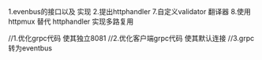 1.evenbus的接口以及  实现
2.提出httphandler
7.自定义validator 翻译器 
8.使用httpmux 替代 httphandler 实现多路复用


//1.优化grpc代码 使其独立8081
//2.优化客户端grpc代码 使其默认连接
//3.grpc转为eventbus